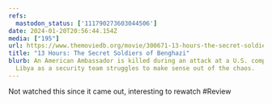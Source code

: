 ```yaml
---
refs:
  mastodon_status: ['111790273603044506']
date: 2024-01-20T20:56:44.154Z
media: ["195"]
url: https://www.themoviedb.org/movie/300671-13-hours-the-secret-soldiers-of-benghazi
title: "13 Hours: The Secret Soldiers of Benghazi"
blurb: An American Ambassador is killed during an attack at a U.S. compound in
  Libya as a security team struggles to make sense out of the chaos.
---
```


Not watched this since it came out, interesting to rewatch #Review

